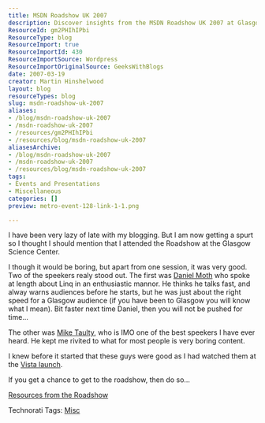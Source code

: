 ```yaml
---
title: MSDN Roadshow UK 2007
description: Discover insights from the MSDN Roadshow UK 2007 at Glasgow Science Center, featuring engaging talks by Daniel Moth and Mike Taulty. Don't miss out!
ResourceId: gm2PHIhIPbi
ResourceType: blog
ResourceImport: true
ResourceImportId: 430
ResourceImportSource: Wordpress
ResourceImportOriginalSource: GeeksWithBlogs
date: 2007-03-19
creator: Martin Hinshelwood
layout: blog
resourceTypes: blog
slug: msdn-roadshow-uk-2007
aliases:
- /blog/msdn-roadshow-uk-2007
- /msdn-roadshow-uk-2007
- /resources/gm2PHIhIPbi
- /resources/blog/msdn-roadshow-uk-2007
aliasesArchive:
- /blog/msdn-roadshow-uk-2007
- /msdn-roadshow-uk-2007
- /resources/blog/msdn-roadshow-uk-2007
tags:
- Events and Presentations
- Miscellaneous
categories: []
preview: metro-event-128-link-1-1.png

---
```

I have been very lazy of late with my blogging. But I am now getting a spurt so I thought I should mention that I attended the Roadshow at the Glasgow Science Center.

I though it would be boring, but apart from one session, it was very good. Two of the speekers realy stood out. The first was [Daniel Moth](http://www.danielmoth.com/Blog/) who spoke at length about Linq in an enthusiastic mannor. He thinks he talks fast, and alway warns audiences before he starts, but he was just about the right speed for a Glasgow audience (if you have been to Glasgow you will know what I mean). Bit faster next time Daniel, then you will not be pushed for time...

The other was [Mike Taulty](http://mtaulty.com/blog), who is IMO one of the best speekers I have ever heard. He kept me rivited to what for most people is very boring content.

I knew before it started that these guys were good as I had watched them at the [Vista launch](http://www.microsoft.com/uk/launch2007/dev/review.mspx).

If you get a chance to get to the roadshow, then do so...

[Resources from the Roadshow](http://blogs.msdn.com/ukdevteam/archive/2007/02/15/uk-msdn-roadshow-2007-resources.aspx)

Technorati Tags: [Misc](http://technorati.com/tags/Misc)
